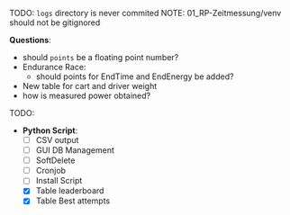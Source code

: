 TODO: `logs` directory is never commited
NOTE: 01_RP-Zeitmessung/venv should not be gitignored

**Questions**:
- should `points` be a floating point number?
- Endurance Race:
  - should points for EndTime and EndEnergy be added?
- New table for cart and driver weight
- how is measured power obtained?

TODO:
- **Python Script**:
  - [ ] CSV output
  - [ ] GUI DB Management
  - [ ] SoftDelete
  - [ ] Cronjob
  - [ ] Install Script
  - [x] Table leaderboard
  - [x] Table Best attempts
